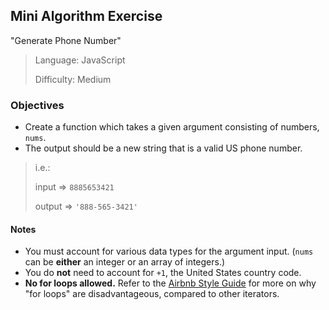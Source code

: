 ## Mini Algorithm Exercise

"Generate Phone Number"

> Language: JavaScript
>
> Difficulty: Medium

### Objectives

- Create a function which takes a given argument consisting of numbers, `nums`.
- The output should be a new string that is a valid US phone number.

> i.e.:
>
> input => `8885653421`
>
> output => `'888-565-3421'`

#### Notes

- You must account for various data types for the argument input. (`nums` can be **either** an integer or an array of integers.)
- You do **not** need to account for `+1`, the United States country code.
- **No for loops allowed.** Refer to the [Airbnb Style Guide](https://github.com/airbnb/javascript#iterators-and-generators) for more on why "for loops" are disadvantageous, compared to other iterators.
